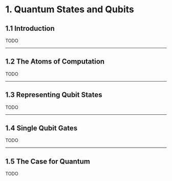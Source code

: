 # 1. Quantum States and Qubits

## 1.1 Introduction

TODO


----------------------------------------------------------------------------------------------------


## 1.2 The Atoms of Computation

TODO


----------------------------------------------------------------------------------------------------


## 1.3 Representing Qubit States

TODO


----------------------------------------------------------------------------------------------------


## 1.4 Single Qubit Gates

TODO


----------------------------------------------------------------------------------------------------


## 1.5 The Case for Quantum

TODO
